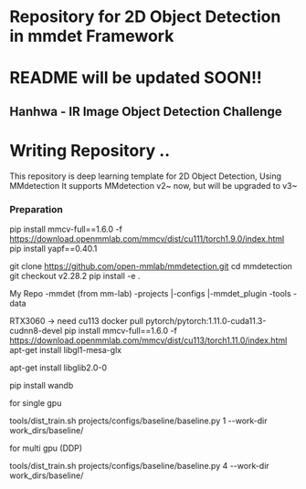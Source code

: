 # Repository for 2D Object Detection in mmdet Framework
# README will be updated SOON!!

## Hanhwa - IR Image Object Detection Challenge

# Writing Repository ..

This repository is deep learning template for 2D Object Detection, Using MMdetection
It supports MMdetection v2~ now, but will be upgraded to v3~ 

### Preparation
pip install mmcv-full==1.6.0 -f https://download.openmmlab.com/mmcv/dist/cu111/torch1.9.0/index.html
pip install yapf==0.40.1

git clone https://github.com/open-mmlab/mmdetection.git
cd mmdetection
git checkout v2.28.2
pip install -e .

My Repo
-mmdet (from mm-lab)
-projects
 |-configs
 |-mmdet_plugin
-tools
-data


RTX3060 -> need cu113
docker pull pytorch/pytorch:1.11.0-cuda11.3-cudnn8-devel
pip install mmcv-full==1.6.0 -f https://download.openmmlab.com/mmcv/dist/cu113/torch1.11.0/index.html
apt-get install libgl1-mesa-glx 

apt-get install libglib2.0-0

pip install wandb

for single gpu

tools/dist_train.sh projects/configs/baseline/baseline.py 1 --work-dir work_dirs/baseline/

for multi gpu (DDP)

tools/dist_train.sh projects/configs/baseline/baseline.py 4 --work-dir work_dirs/baseline/
